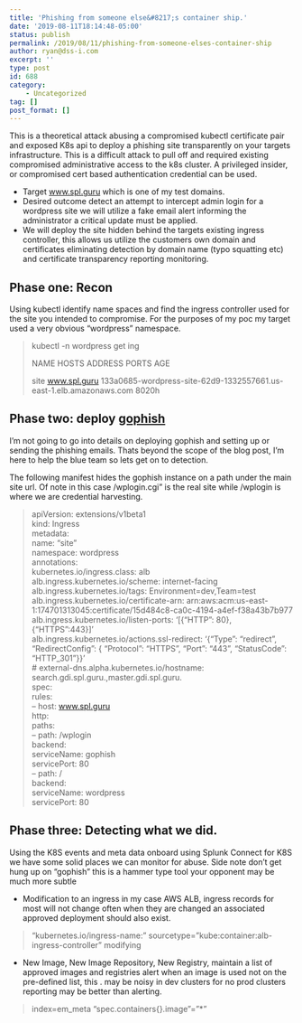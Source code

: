 ```yaml
---
title: 'Phishing from someone else&#8217;s container ship.'
date: '2019-08-11T18:14:48-05:00'
status: publish
permalink: /2019/08/11/phishing-from-someone-elses-container-ship
author: ryan@dss-i.com
excerpt: ''
type: post
id: 688
category:
    - Uncategorized
tag: []
post_format: []
---
```

This is a theoretical attack abusing a compromised kubectl certificate pair and exposed K8s api to deploy a phishing site transparently on your targets infrastructure. This is a difficult attack to pull off and required existing compromised administrative access to the k8s cluster. A privileged insider, or compromised cert based authentication credential can be used.

- Target www.spl.guru which is one of my test domains.
- Desired outcome detect an attempt to intercept admin login for a wordpress site we will utilize a fake email alert informing the administrator a critical update must be applied.
- We will deploy the site hidden behind the targets existing ingress controller, this allows us utilize the customers own domain and certificates eliminating detection by domain name (typo squatting etc) and certificate transparency reporting monitoring.

Phase one: Recon
----------------

Using kubectl identify name spaces and find the ingress controller used for the site you intended to compromise. For the purposes of my poc my target used a very obvious “wordpress” namespace.

> <span class="s1"> kubectl -n wordpress get ing</span>
> 
> <span class="s1">NAME HOSTS ADDRESS PORTS AGE</span>
> 
> <span class="s1">site www.spl.guru 133a0685-wordpress-site-62d9-1332557661.us-east-1.elb.amazonaws.com 8020h</span>

Phase two: deploy [gophish](https://getgophish.com)
---------------------------------------------------

I’m not going to go into details on deploying gophish and setting up or sending the phishing emails. Thats beyond the scope of the blog post, I’m here to help the blue team so lets get on to detection.

The following manifest hides the gophish instance on a path under the main site url. Of note in this case /wplogin.cgi” is the real site while /wplogin is where we are credential harvesting.

> apiVersion: extensions/v1beta1  
> kind: Ingress  
> metadata:  
> name: “site”  
> namespace: wordpress  
> annotations:  
> kubernetes.io/ingress.class: alb  
> alb.ingress.kubernetes.io/scheme: internet-facing  
> alb.ingress.kubernetes.io/tags: Environment=dev,Team=test  
> alb.ingress.kubernetes.io/certificate-arn: arn:aws:acm:us-east-1:174701313045:certificate/15d484c8-ca0c-4194-a4ef-f38a43b7b977  
> alb.ingress.kubernetes.io/listen-ports: ‘\[{“HTTP”: 80}, {“HTTPS”:443}\]’  
> alb.ingress.kubernetes.io/actions.ssl-redirect: ‘{“Type”: “redirect”, “RedirectConfig”: { “Protocol”: “HTTPS”, “Port”: “443”, “StatusCode”: “HTTP\_301”}}’  
> \# external-dns.alpha.kubernetes.io/hostname: search.gdi.spl.guru.,master.gdi.spl.guru.  
> spec:  
> rules:  
> – host: www.spl.guru  
> http:  
> paths:  
> – path: /wplogin  
> backend:  
> serviceName: gophish  
> servicePort: 80  
> – path: /  
> backend:  
> serviceName: wordpress  
> servicePort: 80

Phase three: Detecting what we did.
-----------------------------------

Using the K8S events and meta data onboard using Splunk Connect for K8S we have some solid places we can monitor for abuse. Side note don’t get hung up on “gophish” this is a hammer type tool your opponent may be much more subtle

- Modification to an ingress in my case AWS ALB, ingress records for most will not change often when they are changed an associated approved deployment should also exist.

> “kubernetes.io/ingress-name:” sourcetype=”kube:container:alb-ingress-controller” modifying

- New Image, New Image Repository, New Registry, maintain a list of approved images and registries alert when an image is used not on the pre-defined list, this . may be noisy in dev clusters for no prod clusters reporting may be better than alerting.

> index=em\_meta “spec.containers{}.image”=”\*”